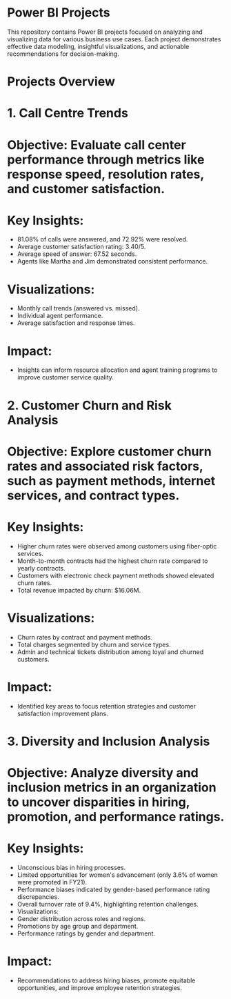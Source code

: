 # Power BI Projects 
This repository contains Power BI projects focused on analyzing and visualizing data for various business use cases. Each project demonstrates effective data modeling, insightful visualizations, and actionable recommendations for decision-making.

# Projects Overview

# 1. Call Centre Trends
# Objective: Evaluate call center performance through metrics like response speed, resolution rates, and customer satisfaction.

# Key Insights:
- 81.08% of calls were answered, and 72.92% were resolved.
- Average customer satisfaction rating: 3.40/5.
- Average speed of answer: 67.52 seconds.
- Agents like Martha and Jim demonstrated consistent performance.
# Visualizations:
- Monthly call trends (answered vs. missed).
- Individual agent performance.
- Average satisfaction and response times.
# Impact: 
- Insights can inform resource allocation and agent training programs to improve customer service quality.

# 2. Customer Churn and Risk Analysis
# Objective: Explore customer churn rates and associated risk factors, such as payment methods, internet services, and contract types.

# Key Insights:
- Higher churn rates were observed among customers using fiber-optic services.
- Month-to-month contracts had the highest churn rate compared to yearly contracts.
- Customers with electronic check payment methods showed elevated churn rates.
- Total revenue impacted by churn: $16.06M.
# Visualizations:
- Churn rates by contract and payment methods.
- Total charges segmented by churn and service types.
- Admin and technical tickets distribution among loyal and churned customers.
# Impact: 
- Identified key areas to focus retention strategies and customer satisfaction improvement plans.

# 3. Diversity and Inclusion Analysis
# Objective: Analyze diversity and inclusion metrics in an organization to uncover disparities in hiring, promotion, and performance ratings.

# Key Insights:
- Unconscious bias in hiring processes.
- Limited opportunities for women's advancement (only 3.6% of women were promoted in FY21).
- Performance biases indicated by gender-based performance rating discrepancies.
- Overall turnover rate of 9.4%, highlighting retention challenges.
- Visualizations:
- Gender distribution across roles and regions.
- Promotions by age group and department.
- Performance ratings by gender and department.

# Impact: 
- Recommendations to address hiring biases, promote equitable opportunities, and improve employee retention strategies.



